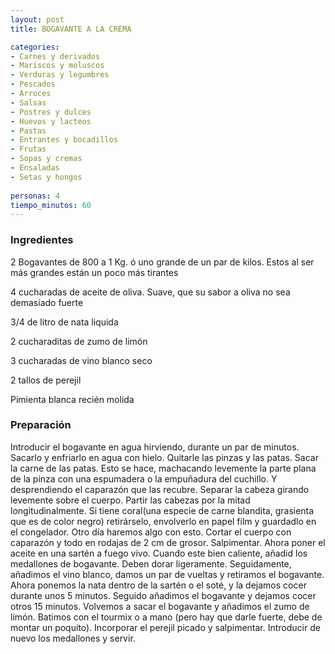 ```yaml
---
layout: post
title: BOGAVANTE A LA CREMA

categories:
- Carnes y derivados
- Mariscos y moluscos
- Verduras y legumbres
- Pescados
- Arroces
- Salsas
- Postres y dulces
- Huevos y lacteos
- Pastas
- Entrantes y bocadillos
- Frutas
- Sopas y cremas
- Ensaladas
- Setas y hongos
 
personas: 4 
tiempo_minutos: 60 
---
```

<h3>Ingredientes</h3>
2 Bogavantes de 800 a 1 Kg. ó uno grande de un par de kilos. Estos al ser más grandes están un poco más tirantes

4 cucharadas de aceite de oliva. Suave, que su sabor a oliva no sea demasiado fuerte

3/4 de litro de nata liquida

2 cucharaditas de zumo de limón

3 cucharadas de vino blanco seco

2 tallos de perejil

Pimienta blanca recién molida

<h3>Preparación</h3>
Introducir el bogavante en agua hirviendo, durante un par de minutos. Sacarlo y enfriarlo en agua con hielo. Quitarle las pinzas y las patas. Sacar la carne de las patas. Esto se hace, machacando levemente la parte plana de la pinza con una espumadera o la empuñadura del cuchillo. Y desprendiendo el caparazón que las recubre. Separar la cabeza girando levemente sobre el cuerpo. Partir las cabezas por la mitad longitudinalmente. Si tiene coral(una especie de carne blandita, grasienta que es de color negro) retirárselo, envolverlo en papel film y guardadlo en el congelador. Otro día haremos algo con esto. Cortar el cuerpo con caparazón y todo en rodajas de 2 cm de grosor. Salpimentar. Ahora poner el aceite en una sartén a fuego vivo. Cuando este bien caliente, añadid los medallones de bogavante. Deben dorar ligeramente. Seguidamente, añadimos el vino blanco, damos un par de vueltas y retiramos el bogavante. Ahora ponemos la nata dentro de la sartén o el soté, y la dejamos cocer durante unos 5 minutos. Seguido añadimos el bogavante y dejamos cocer otros 15 minutos. Volvemos a sacar el bogavante y añadimos el zumo de limón. Batimos con el tourmix o a mano (pero hay que darle fuerte, debe de montar un poquito). Incorporar el perejil picado y salpimentar. Introducir de nuevo los medallones y servir.

